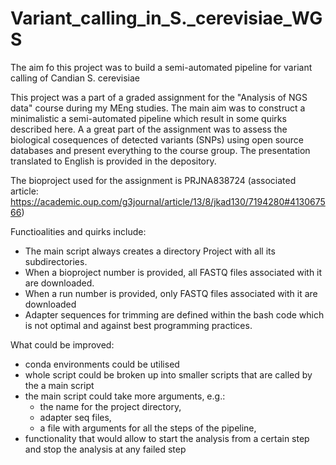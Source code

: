# Variant_calling_in_S._cerevisiae_WGS
The aim fo this project was to build a semi-automated pipeline for variant calling of Candian S. cerevisiae

This project was a part of a graded assignment for the "Analysis of NGS data" course during my MEng studies. 
The main aim was to construct a minimalistic a semi-automated pipeline which result in some quirks described here.
A a great part of the assignment was to assess the biological cosequences of detected variants (SNPs) using open source databases
and present everything to the course group. The presentation translated to English is provided in the depository.

The bioproject used for the assignment is PRJNA838724
(associated article: https://academic.oup.com/g3journal/article/13/8/jkad130/7194280#413067566)

Functioalities and quirks include:
- The main script always creates a directory Project with all its subdirectories.
- When a bioproject number is provided, all FASTQ files associated with it are downloaded.
- When a run number is provided, only FASTQ files associated with it are downloaded
- Adapter sequences for trimming are defined within the bash code which is not optimal and against best programming practices.

What could be improved:
- conda environments could be utilised
- whole script could be broken up into smaller scripts that are called by the a main script
- the main script could take more arguments, e.g.:
    -  the name for the project directory,
    -  adapter seq files,
    -  a file with arguments for all the steps of the pipeline, 
- functionality that would allow to start the analysis from a certain step and stop the analysis at any failed step
